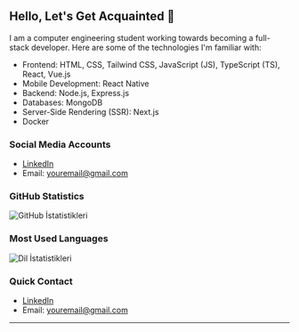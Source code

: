 ## Hello, Let's Get Acquainted 👋

I am a computer engineering student working towards becoming a full-stack developer. Here are some of the technologies I'm familiar with:

- Frontend: HTML, CSS, Tailwind CSS, JavaScript (JS), TypeScript (TS), React, Vue.js
- Mobile Development: React Native
- Backend: Node.js, Express.js
- Databases: MongoDB
- Server-Side Rendering (SSR): Next.js
- Docker

### Social Media Accounts

- [LinkedIn](https://www.linkedin.com/in/your-linkedin-profile)
- Email: youremail@gmail.com

### GitHub Statistics

![GitHub İstatistikleri](https://github-readme-stats.vercel.app/api?username=Furkan-Kose&show_icons=true&theme=dark)

### Most Used Languages

![Dil İstatistikleri](https://github-readme-stats.vercel.app/api/top-langs/?username=Furkan-Kose&layout=compact&theme=dark)

### Quick Contact

- [LinkedIn](https://www.linkedin.com/in/your-linkedin-profile)
- Email: youremail@gmail.com

---
